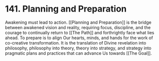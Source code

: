 # 141. Planning and Preparation

Awakening must lead to action. [[Planning and Preparation]] is the bridge between awakened vision and reality, requiring focus, discipline, and the courage to continually return to [[The Path]] and forthrightly face what lies ahead. To prepare is to align Our hearts, minds, and hands for the work of co-creative transformation. It is the translation of Divine revelation into philosophy, philosophy into theory, theory into strategy, and strategy into pragmatic plans and practices that can advance Us towards [[The Goal]]. 